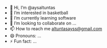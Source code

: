 - 👋 Hi, I’m @aysaltuntas
- 👀 I’m interested in basketball
- 🌱 I’m currently learning software
- 💞️ I’m looking to collaborate on ...
- 📫 How to reach me altuntasayss@gmail.com
- 😄 Pronouns: ...
- ⚡ Fun fact: ...

<!---
aysaltuntas/aysaltuntas is a ✨ special ✨ repository because its `README.md` (this file) appears on your GitHub profile.
You can click the Preview link to take a look at your changes.
--->
